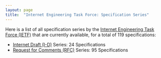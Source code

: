 ```yaml
---
layout: page
title:  "Internet Engineering Task Force: Specification Series"
---
```


Here is a list of all specification series by the [Internet Engineering Task Force (IETF)](http://www.ietf.org/) that are currently available, for a total of 119 specifications:

  * [Internet Draft (I-D)](I-D) Series: 24 Specifications
  * [Request for Comments (RFC)](RFC) Series: 95 Specifications
